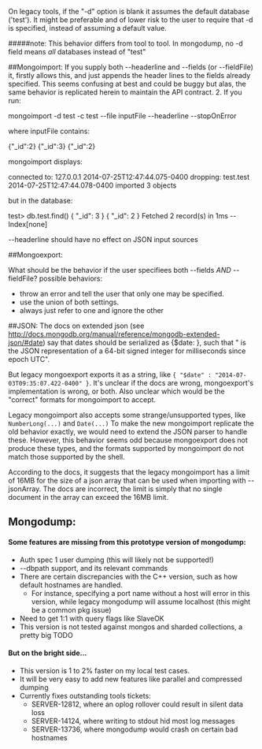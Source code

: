 On legacy tools, if the "-d" option is blank it assumes the default database ('test'). It might be preferable and of lower risk to the user to require that -d is specified, instead of assuming a default value.

#####note: This behavior differs from tool to tool. In mongodump, no -d field means *all* databases instead of "test"

##Mongoimport:
If you supply both --headerline and --fields
(or --fieldFile) it, firstly allows this, and just appends the header
lines to the fields already specified.
This seems confusing at best and could be buggy but alas, the same
behavior is replicated herein to maintain the API contract.
2. If you run:

mongoimport -d test    -c test  --file inputFile  --headerline --stopOnError

where inputFile contains:

{"_id":2}
{"_id":3}
{"_id":2}

mongoimport displays:

connected to: 127.0.0.1
2014-07-25T12:47:44.075-0400 dropping: test.test
2014-07-25T12:47:44.078-0400 imported 3 objects

but in the database:

test> db.test.find()
{
  "_id": 3
}
{
  "_id": 2
}
Fetched 2 record(s) in 1ms -- Index[none]

--headerline should have no effect on JSON input sources


##Mongoexport:

What should be the behavior if the user specifiees both --fields *AND* --fieldFile?
possible behaviors:
   * throw an error and tell the user that only one may be specified.
   * use the union of both settings.
   * always just refer to one and ignore the other

##JSON:
The docs on extended json (see http://docs.mongodb.org/manual/reference/mongodb-extended-json/#date) say that dates should be serialized as {$date: <date>}, such that "<date> is the JSON representation of a 64-bit signed integer for milliseconds since epoch UTC".

But legacy mongoexport exports it as a string, like `{ "$date" : "2014-07-03T09:35:07.422-0400" }`. 
It's unclear if the docs are wrong, mongoexport's implementation is wrong, or both.  Also unclear which would be the "correct" formats for mongoimport to accept.

Legacy mongoimport also accepts some strange/unsupported types, like `NumberLong(...)` and `Date(...)`
To make the new mongoimport replicate the old behavior exactly, we would need to extend the JSON parser to handle these. However, this behavior seems odd because mongoexport does not produce these types, and the formats supported by mongoimport do not match those supported by the shell.

According to the docs, it suggests that the legacy mongoimport has a limit of 16MB for the size of a json array that can be used when importing with --jsonArray. The docs are incorrect, the limit is simply that no single document in the array can exceed the 16MB limit.

## Mongodump:
#### Some features are missing from this prototype version of mongodump:
* Auth spec 1 user dumping (this will likely not be supported!)
* --dbpath support, and its relevant commands
* There are certain discrepancies with the C++ version, such as how default hostnames are handled.
  * For instance, specifying a port name without a host will error in this version,
    while legacy mongodump will assume localhost (this might be a common pkg issue)
* Need to get 1:1 with query flags like SlaveOK
* This version is not tested against mongos and sharded collections, a pretty big TODO

#### But on the bright side...
* This version is 1 to 2% faster on my local test cases.
* It will be very easy to add new features like parallel and compressed dumping
* Currently fixes outstanding tools tickets:
  * SERVER-12812, where an oplog rollover could result in silent data loss
  * SERVER-14124, where writing to stdout hid most log messages
  * SERVER-13736, where mongodump would crash on certain bad hostnames
